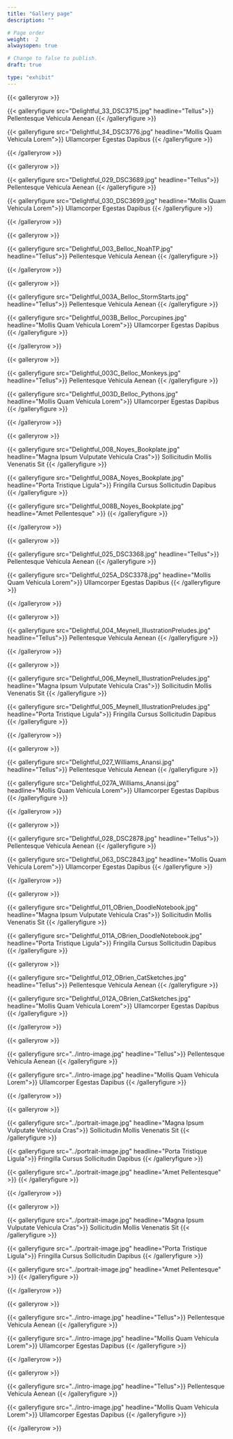 ```yaml
---
title: "Gallery page"
description: ""

# Page order
weight:  2
alwaysopen: true

# Change to false to publish.
draft: true

type: "exhibit"
---
```


{{< galleryrow >}}

{{< galleryfigure src="Delightful_33_DSC3715.jpg"
           headline="Tellus">}} Pellentesque Vehicula Aenean
{{< /galleryfigure >}}

{{< galleryfigure src="Delightful_34_DSC3776.jpg"
           headline="Mollis Quam Vehicula Lorem">}} Ullamcorper Egestas Dapibus
{{< /galleryfigure >}}

{{< /galleryrow >}}

{{< galleryrow >}}

{{< galleryfigure src="Delightful_029_DSC3689.jpg"
           headline="Tellus">}} Pellentesque Vehicula Aenean
{{< /galleryfigure >}}

{{< galleryfigure src="Delightful_030_DSC3699.jpg"
           headline="Mollis Quam Vehicula Lorem">}} Ullamcorper Egestas Dapibus
{{< /galleryfigure >}}

{{< /galleryrow >}}

{{< galleryrow >}}

{{< galleryfigure src="Delightful_003_Belloc_NoahTP.jpg"
           headline="Tellus">}} Pellentesque Vehicula Aenean
{{< /galleryfigure >}}

{{< /galleryrow >}}

{{< galleryrow >}}

{{< galleryfigure src="Delightful_003A_Belloc_StormStarts.jpg"
           headline="Tellus">}} Pellentesque Vehicula Aenean
{{< /galleryfigure >}}

{{< galleryfigure src="Delightful_003B_Belloc_Porcupines.jpg"
           headline="Mollis Quam Vehicula Lorem">}} Ullamcorper Egestas Dapibus
{{< /galleryfigure >}}

{{< /galleryrow >}}

{{< galleryrow >}}

{{< galleryfigure src="Delightful_003C_Belloc_Monkeys.jpg"
           headline="Tellus">}} Pellentesque Vehicula Aenean
{{< /galleryfigure >}}

{{< galleryfigure src="Delightful_003D_Belloc_Pythons.jpg"
           headline="Mollis Quam Vehicula Lorem">}} Ullamcorper Egestas Dapibus
{{< /galleryfigure >}}

{{< /galleryrow >}}

{{< galleryrow >}}

{{< galleryfigure src="Delightful_008_Noyes_Bookplate.jpg"
           headline="Magna Ipsum Vulputate Vehicula Cras">}} Sollicitudin Mollis Venenatis Sit
{{< /galleryfigure >}}

{{< galleryfigure src="Delightful_008A_Noyes_Bookplate.jpg"
           headline="Porta Tristique Ligula">}} Fringilla Cursus Sollicitudin Dapibus
{{< /galleryfigure >}}

{{< galleryfigure src="Delightful_008B_Noyes_Bookplate.jpg"
           headline="Amet Pellentesque" >}}
{{< /galleryfigure >}}

{{< /galleryrow >}}

{{< galleryrow >}}

{{< galleryfigure src="Delightful_025_DSC3368.jpg"
           headline="Tellus">}} Pellentesque Vehicula Aenean
{{< /galleryfigure >}}

{{< galleryfigure src="Delightful_025A_DSC3378.jpg"
           headline="Mollis Quam Vehicula Lorem">}} Ullamcorper Egestas Dapibus
{{< /galleryfigure >}}

{{< /galleryrow >}}

{{< galleryrow >}}

{{< galleryfigure src="Delightful_004_Meynell_IllustrationPreludes.jpg"
           headline="Tellus">}} Pellentesque Vehicula Aenean
{{< /galleryfigure >}}

{{< /galleryrow >}}

{{< galleryrow >}}

{{< galleryfigure src="Delightful_006_Meynell_IllustrationPreludes.jpg"
           headline="Magna Ipsum Vulputate Vehicula Cras">}} Sollicitudin Mollis Venenatis Sit
{{< /galleryfigure >}}

{{< galleryfigure src="Delightful_005_Meynell_IllustrationPreludes.jpg"
           headline="Porta Tristique Ligula">}} Fringilla Cursus Sollicitudin Dapibus
{{< /galleryfigure >}}

{{< /galleryrow >}}

{{< galleryrow >}}

{{< galleryfigure src="Delightful_027_Williams_Anansi.jpg"
           headline="Tellus">}} Pellentesque Vehicula Aenean
{{< /galleryfigure >}}

{{< galleryfigure src="Delightful_027A_Williams_Anansi.jpg"
           headline="Mollis Quam Vehicula Lorem">}} Ullamcorper Egestas Dapibus
{{< /galleryfigure >}}

{{< /galleryrow >}}

{{< galleryrow >}}

{{< galleryfigure src="Delightful_028_DSC2878.jpg"
           headline="Tellus">}} Pellentesque Vehicula Aenean
{{< /galleryfigure >}}

{{< galleryfigure src="Delightful_063_DSC2843.jpg"
           headline="Mollis Quam Vehicula Lorem">}} Ullamcorper Egestas Dapibus
{{< /galleryfigure >}}

{{< /galleryrow >}}

{{< galleryrow >}}

{{< galleryfigure src="Delightful_011_OBrien_DoodleNotebook.jpg"
           headline="Magna Ipsum Vulputate Vehicula Cras">}} Sollicitudin Mollis Venenatis Sit
{{< /galleryfigure >}}

{{< galleryfigure src="Delightful_011A_OBrien_DoodleNotebook.jpg"
           headline="Porta Tristique Ligula">}} Fringilla Cursus Sollicitudin Dapibus
{{< /galleryfigure >}}

{{< galleryrow >}}

{{< galleryfigure src="Delightful_012_OBrien_CatSketches.jpg"
           headline="Tellus">}} Pellentesque Vehicula Aenean
{{< /galleryfigure >}}

{{< galleryfigure src="Delightful_012A_OBrien_CatSketches.jpg"
           headline="Mollis Quam Vehicula Lorem">}} Ullamcorper Egestas Dapibus
{{< /galleryfigure >}}

{{< /galleryrow >}}

{{< galleryrow >}}

{{< galleryfigure src="../intro-image.jpg"
           headline="Tellus">}} Pellentesque Vehicula Aenean
{{< /galleryfigure >}}

{{< galleryfigure src="../intro-image.jpg"
           headline="Mollis Quam Vehicula Lorem">}} Ullamcorper Egestas Dapibus
{{< /galleryfigure >}}

{{< /galleryrow >}}

{{< galleryrow >}}

{{< galleryfigure src="../portrait-image.jpg"
           headline="Magna Ipsum Vulputate Vehicula Cras">}} Sollicitudin Mollis Venenatis Sit
{{< /galleryfigure >}}

{{< galleryfigure src="../portrait-image.jpg"
           headline="Porta Tristique Ligula">}} Fringilla Cursus Sollicitudin Dapibus
{{< /galleryfigure >}}

{{< galleryfigure src="../portrait-image.jpg"
           headline="Amet Pellentesque" >}}
{{< /galleryfigure >}}

{{< /galleryrow >}}

{{< galleryrow >}}

{{< galleryfigure src="../portrait-image.jpg"
           headline="Magna Ipsum Vulputate Vehicula Cras">}} Sollicitudin Mollis Venenatis Sit
{{< /galleryfigure >}}

{{< galleryfigure src="../portrait-image.jpg"
           headline="Porta Tristique Ligula">}} Fringilla Cursus Sollicitudin Dapibus
{{< /galleryfigure >}}

{{< galleryfigure src="../portrait-image.jpg"
           headline="Amet Pellentesque" >}}
{{< /galleryfigure >}}

{{< /galleryrow >}}

{{< galleryrow >}}

{{< galleryfigure src="../intro-image.jpg"
           headline="Tellus">}} Pellentesque Vehicula Aenean
{{< /galleryfigure >}}

{{< galleryfigure src="../intro-image.jpg"
           headline="Mollis Quam Vehicula Lorem">}} Ullamcorper Egestas Dapibus
{{< /galleryfigure >}}

{{< /galleryrow >}}

{{< galleryrow >}}

{{< galleryfigure src="../intro-image.jpg"
           headline="Tellus">}} Pellentesque Vehicula Aenean
{{< /galleryfigure >}}

{{< galleryfigure src="../intro-image.jpg"
           headline="Mollis Quam Vehicula Lorem">}} Ullamcorper Egestas Dapibus
{{< /galleryfigure >}}

{{< /galleryrow >}}